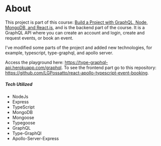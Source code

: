 # About

This project is part of this course: [Build a Project with GraphQL, Node, MongoDB, and React.js](https://www.youtube.com/playlist?list=PL55RiY5tL51rG1x02Yyj93iypUuHYXcB_), 
and is the backend part of the course. It is a GraphQL API where you can create an account and login, 
create and request events, or book an event.  

I've modified some parts of the project and added new technologies, for example, typescript, type-graphql, and apollo server.

Access the playground here: https://type-graphql-api.herokuapp.com/graphql.
To see the frontend part go to this repository: https://github.com/LGPossatto/react-apollo-typescript-event-booking.  
  
##### Tech Utilized
- NodeJs  
- Express  
- TypeScript  
- MongoDB  
- Mongoose  
- Typegoose  
- GraphQL  
- Type-GraphQl  
- Apollo-Server-Express  
